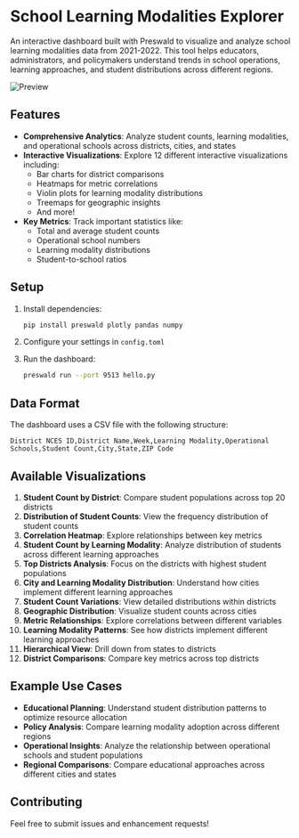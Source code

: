 # School Learning Modalities Explorer

An interactive dashboard built with Preswald to visualize and analyze school learning modalities data from 2021-2022. This tool helps educators, administrators, and policymakers understand trends in school operations, learning approaches, and student distributions across different regions.

![Preview](images/dashboard-preview.png)

## Features
- **Comprehensive Analytics**: Analyze student counts, learning modalities, and operational schools across districts, cities, and states
- **Interactive Visualizations**: Explore 12 different interactive visualizations including:
  - Bar charts for district comparisons
  - Heatmaps for metric correlations
  - Violin plots for learning modality distributions
  - Treemaps for geographic insights
  - And more!
- **Key Metrics**: Track important statistics like:
  - Total and average student counts
  - Operational school numbers
  - Learning modality distributions
  - Student-to-school ratios

## Setup
1. Install dependencies:
   ```bash
   pip install preswald plotly pandas numpy
   ```

2. Configure your settings in `config.toml`
3. Run the dashboard:
   ```bash
   preswald run --port 9513 hello.py
   ```

## Data Format
The dashboard uses a CSV file with the following structure:
```csv
District NCES ID,District Name,Week,Learning Modality,Operational Schools,Student Count,City,State,ZIP Code
```

## Available Visualizations

1. **Student Count by District**: Compare student populations across top 20 districts
2. **Distribution of Student Counts**: View the frequency distribution of student counts
3. **Correlation Heatmap**: Explore relationships between key metrics
4. **Student Count by Learning Modality**: Analyze distribution of students across different learning approaches
5. **Top Districts Analysis**: Focus on the districts with highest student populations
6. **City and Learning Modality Distribution**: Understand how cities implement different learning approaches
7. **Student Count Variations**: View detailed distributions within districts
8. **Geographic Distribution**: Visualize student counts across cities
9. **Metric Relationships**: Explore correlations between different variables
10. **Learning Modality Patterns**: See how districts implement different learning approaches
11. **Hierarchical View**: Drill down from states to districts
12. **District Comparisons**: Compare key metrics across top districts

## Example Use Cases
- **Educational Planning**: Understand student distribution patterns to optimize resource allocation
- **Policy Analysis**: Compare learning modality adoption across different regions
- **Operational Insights**: Analyze the relationship between operational schools and student populations
- **Regional Comparisons**: Compare educational approaches across different cities and states

## Contributing
Feel free to submit issues and enhancement requests!
